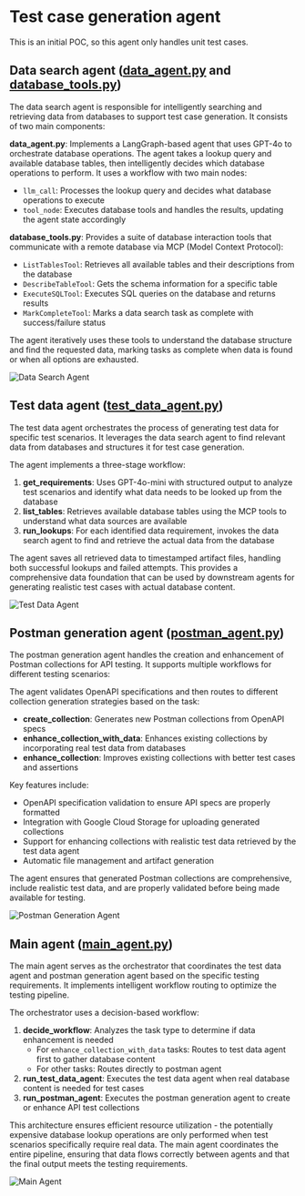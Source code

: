# Test case generation agent
This is an initial POC, so this agent only handles unit test cases. 

## Data search agent ([data_agent.py](data_agent.py) and [database_tools.py](database_tools.py))

The data search agent is responsible for intelligently searching and retrieving data from databases to support test case generation. It consists of two main components:

**data_agent.py**: Implements a LangGraph-based agent that uses GPT-4o to orchestrate database operations. The agent takes a lookup query and available database tables, then intelligently decides which database operations to perform. It uses a workflow with two main nodes:
- `llm_call`: Processes the lookup query and decides what database operations to execute
- `tool_node`: Executes database tools and handles the results, updating the agent state accordingly

**database_tools.py**: Provides a suite of database interaction tools that communicate with a remote database via MCP (Model Context Protocol):
- `ListTablesTool`: Retrieves all available tables and their descriptions from the database
- `DescribeTableTool`: Gets the schema information for a specific table
- `ExecuteSQLTool`: Executes SQL queries on the database and returns results
- `MarkCompleteTool`: Marks a data search task as complete with success/failure status

The agent iteratively uses these tools to understand the database structure and find the requested data, marking tasks as complete when data is found or when all options are exhausted.

![Data Search Agent](graphs/data_search_agent.png)

## Test data agent ([test_data_agent.py](test_data_agent.py))

The test data agent orchestrates the process of generating test data for specific test scenarios. It leverages the data search agent to find relevant data from databases and structures it for test case generation.

The agent implements a three-stage workflow:
1. **get_requirements**: Uses GPT-4o-mini with structured output to analyze test scenarios and identify what data needs to be looked up from the database
2. **list_tables**: Retrieves available database tables using the MCP tools to understand what data sources are available
3. **run_lookups**: For each identified data requirement, invokes the data search agent to find and retrieve the actual data from the database

The agent saves all retrieved data to timestamped artifact files, handling both successful lookups and failed attempts. This provides a comprehensive data foundation that can be used by downstream agents for generating realistic test cases with actual database content.

![Test Data Agent](graphs/test_data_agent.png)

## Postman generation agent ([postman_agent.py](postman_agent.py))

The postman generation agent handles the creation and enhancement of Postman collections for API testing. It supports multiple workflows for different testing scenarios:

The agent validates OpenAPI specifications and then routes to different collection generation strategies based on the task:
- **create_collection**: Generates new Postman collections from OpenAPI specs
- **enhance_collection_with_data**: Enhances existing collections by incorporating real test data from databases
- **enhance_collection**: Improves existing collections with better test cases and assertions

Key features include:
- OpenAPI specification validation to ensure API specs are properly formatted
- Integration with Google Cloud Storage for uploading generated collections
- Support for enhancing collections with realistic test data retrieved by the test data agent
- Automatic file management and artifact generation

The agent ensures that generated Postman collections are comprehensive, include realistic test data, and are properly validated before being made available for testing.

![Postman Generation Agent](graphs/postman_generation_agent.png)

## Main agent ([main_agent.py](main_agent.py))

The main agent serves as the orchestrator that coordinates the test data agent and postman generation agent based on the specific testing requirements. It implements intelligent workflow routing to optimize the testing pipeline.

The orchestrator uses a decision-based workflow:
1. **decide_workflow**: Analyzes the task type to determine if data enhancement is needed
   - For `enhance_collection_with_data` tasks: Routes to test data agent first to gather database content
   - For other tasks: Routes directly to postman agent
2. **run_test_data_agent**: Executes the test data agent when real database content is needed for test cases
3. **run_postman_agent**: Executes the postman generation agent to create or enhance API test collections

This architecture ensures efficient resource utilization - the potentially expensive database lookup operations are only performed when test scenarios specifically require real data. The main agent coordinates the entire pipeline, ensuring that data flows correctly between agents and that the final output meets the testing requirements.

![Main Agent](graphs/main_agent.png)

